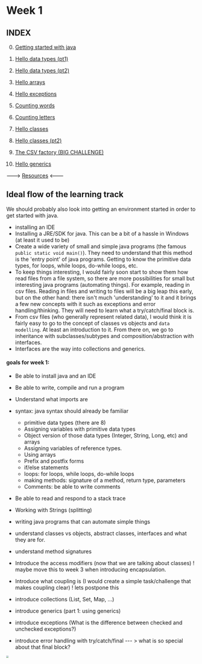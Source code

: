 # Week 1



## INDEX

0. [Getting started with java](./Challenges/Challenge_0.md)

1. [Hello data types (pt1)](./Challenges/Challenge_1.md)
2. [Hello data types (pt2)](./Challenges/Challenge_2.md)
3. [Hello arrays](./Challenges/Challenge_3.md)
4. [Hello exceptions](./Challenges/Challenge_4.md)
5. [Counting words](./Challenges/Challenge_5.md)
6. [Counting letters](./Challenges/Challenge_6.md)
7. [Hello classes](./Challenges/Challenge_7.md)
8. [Hello classes (pt2)](./Challenges/Challenge_8.md)
9. [The CSV factory (BIG CHALLENGE)](./Challenges/Challenge_9.md)
10. [Hello generics](./Challenges/Challenge_10.md)



---> [Resources](./resources.md) <---



## Ideal flow of the learning track

We should probably also look into getting an environment started in order to get started with java. 

* installing an IDE
* Installing a JRE/SDK for java. This can be a bit of a hassle in Windows (at least it used to be)
* Create a wide variety of small and simple java programs (the famous `public static void main()`). They
  need to understand that this method is the 'entry point' of java programs. Getting to know the primitive
  data types, for loops, while loops, do-while loops, etc.
* To keep things interesting, I would fairly soon start to show them how read files from a file system, so
  there are more possibilities for small but interesting java programs (automating things). For example,
  reading in csv files. Reading in files and writing to files will be a big leap this early, but on the
  other hand: there isn't much 'understanding' to it and it brings a few new concepts with it such as
  exceptions and error handling/thinking. They will need to learn what a try/catch/final block is.
* From csv files (who generally represent related data), I would think it is fairly easy to go to the
  concept of classes vs objects and `data modelling`. At least an introduction to it. From there on, we go
  to inheritance with subclasses/subtypes and composition/abstraction with interfaces.
* Interfaces are the way into collections and generics.

#### goals for week 1:

* Be able to install java and an IDE
* Be able to write, compile and run a program
* Understand what imports are
* syntax: java syntax should already be familiar
  - primitive data types (there are 8)
  - Assigning variables with primitive data types
  - Object version of those data types (Integer, String, Long, etc) and arrays
  - Assigning variables of reference types. 
  - Using arrays
  - Prefix and postfix forms
  - if/else statements
  - loops: for loops, while loops, do-while loops
  - making methods: signature of a method, return type, parameters
  - Comments: be able to write comments

* Be able to read and respond to a stack trace
* Working with Strings (splitting)
* writing java programs that can automate simple things
* understand classes vs objects, abstract classes, interfaces and what they are for.
* understand method signatures
* Introduce the access modifiers (now that we are talking about classes) ! maybe move this to week 3 when introducing encapsulation.
* Introduce what coupling is (I would create a simple task/challenge that makes coupling clear) ! lets postpone this
* introduce collections (List, Set, Map, ...)
* introduce generics (part 1: using generics)
* introduce exceptions (What is the difference between checked and unchecked exceptions?)
* introduce error handling with try/catch/final --- > what is so special about that final block?



<img src="./boba.gif" style="zoom:40%;" />